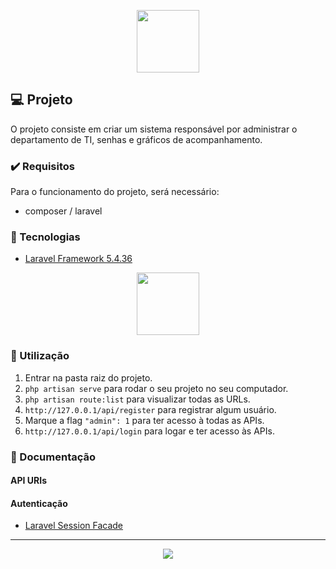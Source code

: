 <p align="center"><img height="100px" widht="200px" src="https://miro.medium.com/max/700/1*mSYCHLZtQE8Si9a_8QZ0yA.png"></p>

## :computer: Projeto

O projeto consiste em criar um sistema responsável por administrar o departamento de TI, senhas e gráficos de acompanhamento.

### :heavy_check_mark: Requisitos 

Para o funcionamento do projeto, será necessário:

- composer / laravel
  
### :rocket: Tecnologias

- <a href="https://laravel.com/docs/5.4">Laravel Framework 5.4.36</a>

<p align="center">
  <img height="100px" widht="100px" src="https://laravel.com/assets/img/components/logo-laravel.svg">
</p>

### :mega: Utilização 

1. Entrar na pasta raiz do projeto.
2. `php artisan serve` para rodar o seu projeto no seu computador.
3. `php artisan route:list` para visualizar todas as URLs.
4. `http://127.0.0.1/api/register` para registrar algum usuário.
5. Marque a flag `"admin": 1` para ter acesso à todas as APIs.
6. `http://127.0.0.1/api/login` para logar e ter acesso às APIs.

### :newspaper: Documentação

#### API URIs

<details hidden>
  <summary>Animal</summary>
  <ul>
    <br>
    <li>Listar todos os Animais</li>
    <li>Listar todos os Animais - por Ordem Alfabética</li>
    <li>Listar todos os Animais - por Ordem de Raça</li>
    <li>Atualizar Animal</li>
    <li>Deletar Animal</li>
    <li>Criar Animal</li>
    <br>
  </ul>
</details>

<details hidden>
  <summary>Cliente</summary>
  <ul>
    <br>
    <li>Listar todos os Clientes</li>
    <li>Listar todos os Clientes - por Ordem Alfabética</li>
    <li>Listar todos os Clientes - por Ordem de Idade</li>
    <li>Atualizar Cliente</li>
    <li>Deletar Cliente</li>
    <li>Criar Cliente</li>
    <br>
  </ul>
</details>

<details hidden>
  <summary>Usuário</summary>
  <ul>
    <br>
    <li>Login</li>
    <li>Registrar novo Usuário</li>
    <br>
  </ul>
</details>

#### Autenticação

- <a href="https://laravel.com/docs/5.0/session#session-usage">Laravel Session Facade</a>

---

<p align="center">
  <a href="https://github.com/thrnkk" ><img src="https://img.shields.io/badge/github-thrnkk-24292e"></a>
</p>

